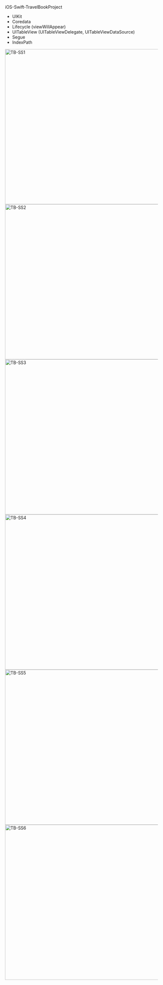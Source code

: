  iOS-Swift-TravelBookProject

- UIKit
- Coredata
- Lifecycle (viewWillAppear)
- UITableView (UITableViewDelegate, UITableViewDataSource)
- Segue
- IndexPath

<img width="510" alt="TB-SS1" src="https://user-images.githubusercontent.com/82319635/224641900-ba199162-13db-40f5-8280-0d6261df0453.png">
<img width="510" alt="TB-SS2" src="https://user-images.githubusercontent.com/82319635/224641869-33045244-5894-4eee-8ed8-cdf9870cb975.png">
<img width="510" alt="TB-SS3" src="https://user-images.githubusercontent.com/82319635/224641883-b090d4f0-1435-4e40-98ee-60a7508e953f.png">
<img width="510" alt="TB-SS4" src="https://user-images.githubusercontent.com/82319635/224641888-70051f99-07b0-4c88-84c6-1109de5319b7.png">
<img width="510" alt="TB-SS5" src="https://user-images.githubusercontent.com/82319635/224641895-50dc6c8e-d86b-408b-9493-981c39d09e44.png">
<img width="510" alt="TB-SS6" src="https://user-images.githubusercontent.com/82319635/224641898-16e5ed78-2da2-4e2f-ba58-677322ffa21f.png">
